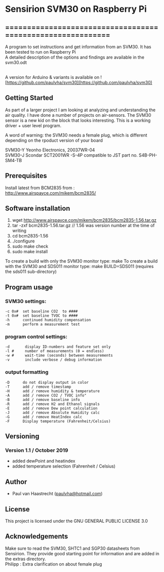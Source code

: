 # Sensirion SVM30 on Raspberry Pi

## ===========================================================

A program to set instructions and get information from an SVM30. It has been tested to run on Raspberry Pi
<br> A detailed description of the options and findings are available in the svm30.odt

<br>A version for Arduino & variants is available on ![https://github.com/paulvha/svm30](https://github.com/paulvha/svm30)

## Getting Started
As part of a larger project I am looking at analyzing and understanding the air quality.
I have done a number of projects on air-sensors. The SVM30 sensor is a new kid on the block
that looks interesting. This is a working driver + user level program.

A word of warning: the SVM30 needs a female plug, which is different depending on the rpoduct version of your board

SVM30-Y  Yeonho Electronics, 20037WR-04 <br>
SVM30-J  Scondar SCT2001WR -S-4P compatible to JST part no. S4B-PH-SM4-TB <br>

## Prerequisites
Install latest from BCM2835 from : http://www.airspayce.com/mikem/bcm2835/

## Software installation
1. wget http://www.airspayce.com/mikem/bcm2835/bcm2835-1.56.tar.gz
2. tar -zxf bcm2835-1.56.tar.gz     // 1.56 was version number at the time of writing
3. cd bcm2835-1.56
4. ./configure
5. sudo make check
6. sudo make install

To create a build with only the SVM30 monitor type:
     make
To create a build with the SVM30 and SDS011 monitor type:
     make BUILD=SDS011 (requires the sds011 sub-directory)

## Program usage
### SVM30 settings:
    -c 0x#  set baseline CO2  to ####
    -t 0x#  set baseline TVOC to ####
    -h      continued humidity compensation
    -m      perform a measurement test
###  program control settings:
    -d       display ID-numbers and feature set only
    -l #     number of measurements (0 = endless)
    -w #     wait-time (seconds) between measurements
    -v       include verbose / debug information

### output formatting
    -D      do not display output in color
    -T      add / remove timestamp
    -H      add / remove humidity & temperature
    -A      add / remove CO2 / TVOC info"
    -B      add / remove baseline info
    -R      add / remove H2 and Ethanol signals
    -E      add / remove Dew point calculation
    -J      add / remove Absolute Humidity calc
    -G      add / remove HeatIndex calc
    -F      Display temperature (Fahrenheit/Celsius)

## Versioning

### Version 1.1 / October 2019
 * added dewPoint and heatindex
 * added temperature selection (Fahrenheit / Celsius)

## Author
 * Paul van Haastrecht (paulvha@hotmail.com)

## License
This project is licensed under the GNU GENERAL PUBLIC LICENSE 3.0

## Acknowledgements
Make sure to read the SVM30, SHTC1 and SGP30 datasheets from Sensirion.
They provide good starting point for information and are added in the extras directory.<br>
Philipp : Extra clarification on about female plug

